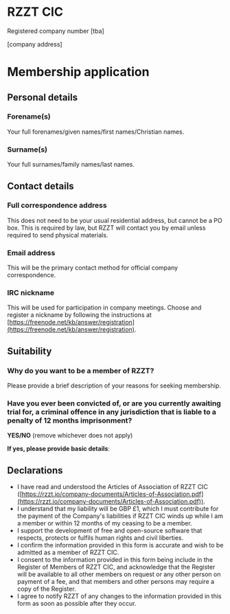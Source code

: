 # RZZT CIC

Registered company number [tba]

[company address]

# Membership application

## Personal details

### Forename(s)

Your full forenames/given names/first names/Christian names.

### Surname(s)

Your full surnames/family names/last names.

## Contact details

### Full correspondence address

This does not need to be your usual residential address, but cannot be a PO box. This is required by law, but RZZT will contact you by email unless required to send physical materials.

### Email address

This will be the primary contact method for official company correspondence.

### IRC nickname

This will be used for participation in company meetings. Choose and register a nickname by following the instructions at [https://freenode.net/kb/answer/registration](https://freenode.net/kb/answer/registration).

## Suitability

### Why do you want to be a member of RZZT?

Please provide a brief description of your reasons for seeking membership.

### Have you ever been convicted of, or are you currently awaiting trial for, a criminal offence in any jurisdiction that is liable to a penalty of 12 months imprisonment?

**YES/NO** (remove whichever does not apply)

**If yes, please provide basic details**:

## Declarations

- I have read and understood the Articles of Association of RZZT CIC ([https://rzzt.io/company-documents/Articles-of-Association.pdf](https://rzzt.io/company-documents/Articles-of-Association.pdf)).
- I understand that my liability will be GBP £1, which I must contribute for the payment of the Company's liabilities if RZZT CIC winds up while I am a member or within 12 months of my ceasing to be a member.
- I support the development of free and open-source software that respects, protects or fulfils human rights and civil liberties.
- I confirm the information provided in this form is accurate and wish to be admitted as a member of RZZT CIC.
- I consent to the information provided in this form being include in the Register of Members of RZZT CIC, and acknowledge that the Register will be available to all other members on request or any other person on payment of a fee, and that members and other persons may require a copy of the Register.
- I agree to notify RZZT of any changes to the information provided in this form as soon as possible after they occur.
